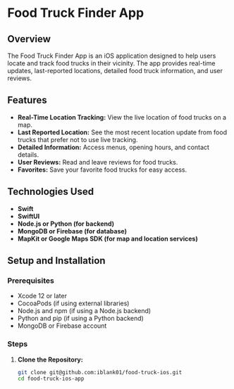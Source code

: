 # Food Truck Finder App

## Overview
The Food Truck Finder App is an iOS application designed to help users locate and track food trucks in their vicinity. The app provides real-time updates, last-reported locations, detailed food truck information, and user reviews.

## Features
- **Real-Time Location Tracking:** View the live location of food trucks on a map.
- **Last Reported Location:** See the most recent location update from food trucks that prefer not to use live tracking.
- **Detailed Information:** Access menus, opening hours, and contact details.
- **User Reviews:** Read and leave reviews for food trucks.
- **Favorites:** Save your favorite food trucks for easy access.

## Technologies Used
- **Swift**
- **SwiftUI**
- **Node.js or Python (for backend)**
- **MongoDB or Firebase (for database)**
- **MapKit or Google Maps SDK (for map and location services)**

## Setup and Installation
### Prerequisites
- Xcode 12 or later
- CocoaPods (if using external libraries)
- Node.js and npm (if using a Node.js backend)
- Python and pip (if using a Python backend)
- MongoDB or Firebase account

### Steps
1. **Clone the Repository:**
   ```bash
   git clone git@github.com:iblank01/food-truck-ios.git
   cd food-truck-ios-app
